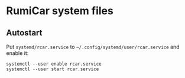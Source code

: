 # RumiCar system files

## Autostart
Put `systemd/rcar.service` to `~/.config/systemd/user/rcar.service` and enable it:

```
systemctl --user enable rcar.service
systemctl --user start rcar.service
```
